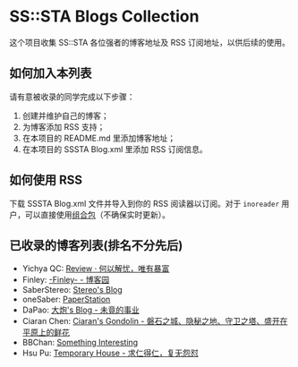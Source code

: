 # SS::STA Blogs Collection

这个项目收集 SS::STA 各位强者的博客地址及 RSS 订阅地址，以供后续的使用。

## 如何加入本列表

请有意被收录的同学完成以下步骤：

1. 创建并维护自己的博客；
2. 为博客添加 RSS 支持；
3. 在本项目的 README.md 里添加博客地址；
4. 在本项目的 SSSTA Blog.xml 里添加 RSS 订阅信息。

## 如何使用 RSS

下载 SSSTA Blog.xml 文件并导入到你的 RSS 阅读器以订阅。对于 `inoreader` 用户，可以直接使用[组合包](https://www.inoreader.com/bundle/0014cd63d611)（不确保实时更新）。

## 已收录的博客列表\(排名不分先后\)

- Yichya QC: [Review · 何以解忧，唯有暴富](https://www.yichya.review/)
- Finley: [-Finley- - 博客园](https://www.cnblogs.com/Finley)
- SaberStereo: [Stereo's Blog](https://saberstereo.github.io/)
- oneSaber: [PaperStation](https://onesaber.github.io/PaperStation/)
- DaPao: [大炮's Blog - 未竟的事业](https://blog.dapaostudio.com/)
- Ciaran Chen: [Ciaran's Gondolin - 磐石之城、隐秘之地、守卫之塔、盛开在平原上的鲜花](https://blog.ciaran.cn/)
- BBChan: [Something Interesting](http://www.bbbbchan.com/)
- Hsu Pu: [Temporary House - 求仁得仁，复无怨怼](https://blog.xupu.name/)

